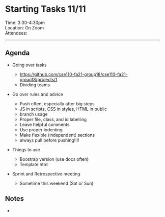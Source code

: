 # Starting Tasks 11/11 
Time: 3:30-4:30pm  
Location: On Zoom  
Attendees: 

---  

## Agenda
- Going over tasks
  - https://github.com/cse110-fa21-group18/cse110-fa21-group18/projects/1
  - Dividing teams
- Go over rules and advice
  - Push often, especially after big steps
  - JS in scripts, CSS in styles, HTML in public
  - branch usage
  - Proper file, class, and id labelling
  - Leave helpful comments
  - Use proper indenting
  - Make flexible (independent) sections
  - always pull before pushing!!!!

- Things to use
  - Boostrap version (use docs often)
  - Template html
- Sprint and Retrospective meeting
  - Sometime this weekend (Sat or Sun)

## Notes
- 